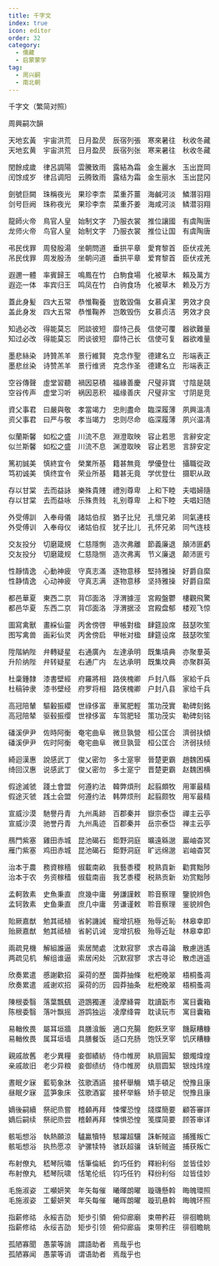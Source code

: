 ```yaml
---
title: 千字文
index: true
icon: editor
order: 32
category:
  - 儒藏
  - 启蒙蒙学
tag:
  - 周兴嗣
  - 南北朝
---
```


千字文（繁简对照）  
  
周興嗣次韻  
  
天地玄黃　宇宙洪荒　日月盈昃　辰宿列張　寒來暑往　秋收冬藏  
天地玄黄　宇宙洪荒　日月盈昃　辰宿列张　寒来暑往　秋收冬藏  
  
閏餘成歲　律呂調陽　雲騰致雨　露結為霜　金生麗水　玉出崑岡  
闰馀成岁　律吕调阳　云腾致雨　露结为霜　金生丽水　玉出昆冈  
  
劍號巨闕　珠稱夜光　果珍李柰　菜重芥薑　海鹹河淡　鱗潛羽翔  
剑号巨阙　珠称夜光　果珍李柰　菜重芥姜　海咸河淡　鳞潜羽翔  
  
龍師火帝　鳥官人皇　始制文字　乃服衣裳　推位讓國　有虞陶唐  
龙师火帝　鸟官人皇　始制文字　乃服衣裳　推位让国　有虞陶唐  
  
弔民伐罪　周發殷湯　坐朝問道　垂拱平章　愛育黎首　臣伏戎羌  
吊民伐罪　周发殷汤　坐朝问道　垂拱平章　爱育黎首　臣伏戎羌  
  
遐邇一體　率賓歸王　鳴鳳在竹　白駒食場　化被草木　賴及萬方  
遐迩一体　率宾归王　鸣凤在竹　白驹食场　化被草木　赖及万方  
  
蓋此身髪　四大五常　恭惟鞠養　豈敢毀傷　女慕貞潔　男效才良  
盖此身发　四大五常　恭惟鞠养　岂敢毁伤　女慕贞洁　男效才良  
  
知過必改　得能莫忘　罔談彼短　靡恃己長　信使可覆　器欲難量  
知过必改　得能莫忘　罔谈彼短　靡恃己长　信使可复　器欲难量  
  
墨悲絲染　詩贊羔羊　景行維賢　克念作聖　德建名立　形端表正  
墨悲丝染　诗赞羔羊　景行维贤　克念作圣　德建名立　形端表正  
  
空谷傳聲　虛堂習聽　禍因惡積　福緣善慶　尺璧非寶　寸陰是競  
空谷传声　虚堂习听　祸因恶积　福缘善庆　尺璧非宝　寸阴是竞  
  
資父事君　曰嚴與敬　孝當竭力　忠則盡命　臨深履薄　夙興溫凊  
资父事君　曰严与敬　孝当竭力　忠则尽命　临深履薄　夙兴温凊  
  
似蘭斯馨　如松之盛　川流不息　淵澄取映　容止若思　言辭安定  
似兰斯馨　如松之盛　川流不息　渊澄取映　容止若思　言辞安定  
  
篤初誠美　慎終宜令　榮業所基　籍甚無竟　學優登仕　攝職從政  
笃初诚美　慎终宜令　荣业所基　籍甚无竟　学优登仕　摄职从政  
  
存以甘棠　去而益詠　樂殊貴賤　禮別尊卑　上和下睦　夫唱婦隨  
存以甘棠　去而益咏　乐殊贵贱　礼别尊卑　上和下睦　夫唱妇随  
  
外受傅訓　入奉母儀　諸姑伯叔　猶子比兒　孔懷兄弟　同氣連枝  
外受傅训　入奉母仪　诸姑伯叔　犹子比儿　孔怀兄弟　同气连枝  
  
交友投分　切磨箴規　仁慈隱惻　造次弗離　節義廉退　顛沛匪虧  
交友投分　切磨箴规　仁慈隐恻　造次弗离　节义廉退　颠沛匪亏  
  
性靜情逸　心動神疲　守真志滿　逐物意移　堅持雅操　好爵自縻  
性静情逸　心动神疲　守真志满　逐物意移　坚持雅操　好爵自縻  
  
都邑華夏　東西二京　背邙面洛　浮渭據涇　宮殿盤鬱　樓觀飛驚  
都邑华夏　东西二京　背邙面洛　浮渭据泾　宫殿盘郁　楼观飞惊  
  
圖寫禽獸　畫綵仙靈　丙舍傍啓　甲帳對楹　肆筵設席　鼓瑟吹笙  
图写禽兽　画彩仙灵　丙舍傍启　甲帐对楹　肆筵设席　鼓瑟吹笙  
  
陞階納陛　弁轉疑星　右通廣內　左達承明　既集墳典　亦聚羣英  
升阶纳陛　弁转疑星　右通广内　左达承明　既集坟典　亦聚群英  
  
杜稾鍾隸　漆書壁經　府羅將相　路俠槐卿　戶封八縣　家給千兵  
杜稿钟隶　漆书壁经　府罗将相　路侠槐卿　户封八县　家给千兵  
  
高冠陪輦　驅轂振纓　世祿侈富　車駕肥輕　策功茂實　勒碑刻銘  
高冠陪辇　驱毂振缨　世禄侈富　车驾肥轻　策功茂实　勒碑刻铭  
  
磻溪伊尹　佐時阿衡　奄宅曲阜　微旦孰營　桓公匡合　濟弱扶傾  
磻溪伊尹　佐时阿衡　奄宅曲阜　微旦孰营　桓公匡合　济弱扶倾  
  
綺迴漢惠　說感武丁　俊乂密勿　多士寔寧　晉楚更霸　趙魏困橫  
绮回汉惠　说感武丁　俊乂密勿　多士寔宁　晋楚更霸　赵魏困横  
  
假途滅虢　踐土會盟　何遵約法　韓弊煩刑　起翦頗牧　用軍最精  
假途灭虢　践土会盟　何遵约法　韩弊烦刑　起翦颇牧　用军最精  
  
宣威沙漠　馳譽丹青　九州禹跡　百郡秦并　嶽宗泰岱　禪主云亭  
宣威沙漠　驰誉丹青　九州禹迹　百郡秦并　岳宗泰岱　禅主云亭  
  
鴈門紫塞　雞田赤城　昆池碣石　鉅野洞庭　曠遠緜邈　巖岫杳冥  
雁门紫塞　鸡田赤城　昆池碣石　鉅野洞庭　旷远绵邈　岩岫杳冥  
  
治本于農　務資稼穡　俶載南畝　我藝黍稷　稅熟貢新　勸賞黜陟  
治本于农　务资稼穑　俶载南亩　我艺黍稷　税熟贡新　劝赏黜陟  
  
孟軻敦素　史魚秉直　庶幾中庸　勞謙謹敕　聆音察理　鑒貌辨色  
孟轲敦素　史鱼秉直　庶几中庸　劳谦谨敕　聆音察理　鉴貌辨色  
  
貽厥嘉猷　勉其祗植　省躬譏誡　寵增抗極　殆辱近恥　林皋幸即  
贻厥嘉猷　勉其祗植　省躬讥诫　宠增抗极　殆辱近耻　林皋幸即  
  
兩疏見機　解組誰逼　索居閒處　沈默寂寥　求古尋論　散慮逍遙  
两疏见机　解组谁逼　索居闲处　沉默寂寥　求古寻论　散虑逍遥  
  
欣奏累遣　慼謝歡招　渠荷的歷　園莽抽條　枇杷晚翠　梧桐蚤凋  
欣奏累遣　戚谢欢招　渠荷的历　园莽抽条　枇杷晚翠　梧桐蚤凋  
  
陳根委翳　落葉飄颻　遊鵾獨運　淩摩絳霄　耽讀翫市　寓目囊箱  
陈根委翳　落叶飘摇　游鹍独运　凌摩绛霄　耽读玩市　寓目囊箱  
  
易輶攸畏　屬耳垣牆　具膳湌飯　適口充腸　飽飫烹宰　饑厭糟糠  
易輶攸畏　属耳垣墙　具膳餐饭　适口充肠　饱饫烹宰　饥厌糟糠  
  
親戚故舊　老少異糧　妾御績紡　侍巾帷房　紈扇圓絜　銀燭煒煌  
亲戚故旧　老少异粮　妾御绩纺　侍巾帷房　纨扇圆絜　银烛炜煌  
  
晝眠夕寐　藍筍象牀　弦歌酒讌　接杯舉觴　矯手頓足　悅豫且康  
昼眠夕寐　蓝笋象床　弦歌酒宴　接杯举觞　矫手顿足　悦豫且康  
  
嫡後嗣續　祭祀烝嘗　稽顙再拜　悚懼恐惶　牋牒簡要　顧答審詳  
嫡后嗣续　祭祀烝尝　稽颡再拜　悚惧恐惶　笺牒简要　顾答审详  
  
骸垢想浴　執熱願涼　驢驘犢特　駭躍超驤　誅斬賊盜　捕獲叛亡  
骸垢想浴　执热愿凉　驴骡犊特　骇跃超骧　诛斩贼盗　捕获叛亡  
  
布射僚丸　嵇琴阮嘯　恬筆倫紙　鈞巧任釣　釋紛利俗　並皆佳妙  
布射僚丸　嵇琴阮啸　恬笔伦纸　钧巧任钓　释纷利俗　竝皆佳妙  
  
毛施淑姿　工嚬妍笑　年矢每催　曦暉朗曜　璇璣懸斡　晦魄環照  
毛施淑姿　工颦妍笑　年矢每催　曦晖朗曜　璇玑悬斡　晦魄环照  
  
指薪修祜　永綏吉劭　矩步引領　俯仰廊廟　束帶矜莊　徘徊瞻眺  
指薪修祜　永绥吉劭　矩步引领　俯仰廊庙　束带矜庄　徘徊瞻眺  
  
孤陋寡聞　愚蒙等誚　謂語助者　焉哉乎也  
孤陋寡闻　愚蒙等诮　谓语助者　焉哉乎也  
